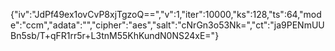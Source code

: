 {"iv":"JdPf49ex1ovCvP8xjTgzoQ==","v":1,"iter":10000,"ks":128,"ts":64,"mode":"ccm","adata":"","cipher":"aes","salt":"cNrGn3o53Nk=","ct":"ja9PENmUUBn5sb/T+qFR1rr5r+L3tnM55KhKundN0NS24xE="}
